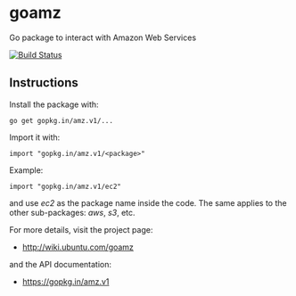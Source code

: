 goamz
=====

Go package to interact with Amazon Web Services

[![Build Status](https://travis-ci.org/go-amz/amz.svg)](https://travis-ci.org/go-amz/amz)

Instructions
------------

Install the package with:

    go get gopkg.in/amz.v1/...

Import it with:

    import "gopkg.in/amz.v1/<package>"

Example:

    import "gopkg.in/amz.v1/ec2"

and use _ec2_ as the package name inside the code.
The same applies to the other sub-packages: _aws_, _s3_, etc.

For more details, visit the project page:

* http://wiki.ubuntu.com/goamz

and the API documentation:

* https://gopkg.in/amz.v1
